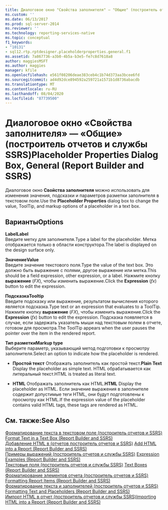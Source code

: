 ```yaml
---
title: Диалоговое окно "Свойства заполнителя" — "Общие" (построитель отчетов и службы SSRS) | Документация Майкрософт
ms.custom: ''
ms.date: 06/13/2017
ms.prod: sql-server-2014
ms.reviewer: ''
ms.technology: reporting-services-native
ms.topic: conceptual
f1_keywords:
- "10131"
- sql12.rtp.rptdesigner.placeholderproperties.general.f1
ms.assetid: 7a867736-a3b0-4b5a-b3e5-fe7c8d7618a8
author: maggiesMSFT
ms.author: maggies
manager: kfile
ms.openlocfilehash: e561f08206deae383ceb4c1b74d373aa3bcee6fd
ms.sourcegitcommit: ad4d92dce894592a259721a1571b1d8736abacdb
ms.translationtype: MT
ms.contentlocale: ru-RU
ms.lasthandoff: 08/04/2020
ms.locfileid: "87739500"
---
```

# <a name="placeholder-properties-dialog-box-general-report-builder-and-ssrs"></a><span data-ttu-id="8c483-102">Диалоговое окно «Свойства заполнителя» — «Общие» (построитель отчетов и службы SSRS)</span><span class="sxs-lookup"><span data-stu-id="8c483-102">Placeholder Properties Dialog Box, General (Report Builder and SSRS)</span></span>
  <span data-ttu-id="8c483-103">Диалоговое окно **Свойства заполнителя** можно использовать для изменения значения, подсказки и параметров разметки заполнителя в текстовом поле.</span><span class="sxs-lookup"><span data-stu-id="8c483-103">Use the **Placeholder Properties** dialog box to change the value, ToolTip, and markup options of a placeholder in a text box.</span></span>  
  
## <a name="options"></a><span data-ttu-id="8c483-104">Варианты</span><span class="sxs-lookup"><span data-stu-id="8c483-104">Options</span></span>  
 <span data-ttu-id="8c483-105">**Label**</span><span class="sxs-lookup"><span data-stu-id="8c483-105">**Label**</span></span>  
 <span data-ttu-id="8c483-106">Введите метку для заполнителя.</span><span class="sxs-lookup"><span data-stu-id="8c483-106">Type a label for the placeholder.</span></span> <span data-ttu-id="8c483-107">Метка отображается только в области конструктора.</span><span class="sxs-lookup"><span data-stu-id="8c483-107">The label is displayed on the design surface only.</span></span>  
  
 <span data-ttu-id="8c483-108">**Значение**</span><span class="sxs-lookup"><span data-stu-id="8c483-108">**Value**</span></span>  
 <span data-ttu-id="8c483-109">Введите значение текстового поля.</span><span class="sxs-lookup"><span data-stu-id="8c483-109">Type the value of the text box.</span></span> <span data-ttu-id="8c483-110">Это должно быть выражение с полями, другое выражение или метка.</span><span class="sxs-lookup"><span data-stu-id="8c483-110">This should be a field expression, other expression, or a label.</span></span> <span data-ttu-id="8c483-111">Нажмите кнопку **выражение** (*FX*), чтобы изменить выражение.</span><span class="sxs-lookup"><span data-stu-id="8c483-111">Click the **Expression** (*fx*) button to edit the expression.</span></span>  
  
 <span data-ttu-id="8c483-112">**Подсказка**</span><span class="sxs-lookup"><span data-stu-id="8c483-112">**Tooltip**</span></span>  
 <span data-ttu-id="8c483-113">Введите подсказку или выражение, результатом вычисления которого является подсказка.</span><span class="sxs-lookup"><span data-stu-id="8c483-113">Type text or an expression that evaluates to a ToolTip.</span></span> <span data-ttu-id="8c483-114">Нажмите кнопку **выражение** (*FX*), чтобы изменить выражение.</span><span class="sxs-lookup"><span data-stu-id="8c483-114">Click the **Expression** (*fx*) button to edit the expression.</span></span> <span data-ttu-id="8c483-115">Подсказка появляется в случае, если задержать указатель мыши над текстовым полем в отчете, готовом для просмотра.</span><span class="sxs-lookup"><span data-stu-id="8c483-115">The ToolTip appears when the user pauses the pointer over the item in the rendered report.</span></span>  
  
 <span data-ttu-id="8c483-116">**Тип разметки**</span><span class="sxs-lookup"><span data-stu-id="8c483-116">**Markup type**</span></span>  
 <span data-ttu-id="8c483-117">Выберите параметр, указывающий метод подготовки к просмотру заполнителя.</span><span class="sxs-lookup"><span data-stu-id="8c483-117">Select an option to indicate how the placeholder is rendered.</span></span>  
  
-   <span data-ttu-id="8c483-118">**Простой текст** Отображать заполнитель как простой текст.</span><span class="sxs-lookup"><span data-stu-id="8c483-118">**Plain Text** Display the placeholder as simple text.</span></span> <span data-ttu-id="8c483-119">HTML обрабатывается как литеральный текст.</span><span class="sxs-lookup"><span data-stu-id="8c483-119">HTML is treated as literal text.</span></span>  
  
-   <span data-ttu-id="8c483-120">**HTML**  Отображать заполнитель как HTML.</span><span class="sxs-lookup"><span data-stu-id="8c483-120">**HTML**  Display the placeholder as HTML.</span></span> <span data-ttu-id="8c483-121">Если значение выражения в заполнителе содержит допустимые теги HTML, они будут подготовлены к просмотру как HTML.</span><span class="sxs-lookup"><span data-stu-id="8c483-121">If the expression value of the placeholder contains valid HTML tags, these tags are rendered as HTML.</span></span>  
  
## <a name="see-also"></a><span data-ttu-id="8c483-122">См. также:</span><span class="sxs-lookup"><span data-stu-id="8c483-122">See Also</span></span>  
 <span data-ttu-id="8c483-123">[Форматирование текста в текстовом поле &#40;построитель отчетов и SSRS&#41;](report-design/format-text-in-a-text-box-report-builder-and-ssrs.md) </span><span class="sxs-lookup"><span data-stu-id="8c483-123">[Format Text in a Text Box &#40;Report Builder and SSRS&#41;](report-design/format-text-in-a-text-box-report-builder-and-ssrs.md) </span></span>  
 <span data-ttu-id="8c483-124">[Добавление HTML в &#40;отчетов построитель отчетов и SSRS&#41;](report-design/add-html-into-a-report-report-builder-and-ssrs.md) </span><span class="sxs-lookup"><span data-stu-id="8c483-124">[Add HTML into a Report &#40;Report Builder and SSRS&#41;](report-design/add-html-into-a-report-report-builder-and-ssrs.md) </span></span>  
 <span data-ttu-id="8c483-125">[Примеры выражений (построитель отчетов и службы SSRS)](report-design/expression-examples-report-builder-and-ssrs.md) </span><span class="sxs-lookup"><span data-stu-id="8c483-125">[Expression Examples &#40;Report Builder and SSRS&#41;](report-design/expression-examples-report-builder-and-ssrs.md) </span></span>  
 <span data-ttu-id="8c483-126">[Текстовые поля &#40;построитель отчетов и службы SSRS&#41;](report-design/text-boxes-report-builder-and-ssrs.md) </span><span class="sxs-lookup"><span data-stu-id="8c483-126">[Text Boxes &#40;Report Builder and SSRS&#41;](report-design/text-boxes-report-builder-and-ssrs.md) </span></span>  
 <span data-ttu-id="8c483-127">[Форматирование элементов отчета &#40;построитель отчетов и SSRS&#41;](report-design/formatting-report-items-report-builder-and-ssrs.md) </span><span class="sxs-lookup"><span data-stu-id="8c483-127">[Formatting Report Items &#40;Report Builder and SSRS&#41;](report-design/formatting-report-items-report-builder-and-ssrs.md) </span></span>  
 <span data-ttu-id="8c483-128">[Форматирование текста и заполнителей &#40;построитель отчетов и SSRS&#41;](report-design/formatting-text-and-placeholders-report-builder-and-ssrs.md) </span><span class="sxs-lookup"><span data-stu-id="8c483-128">[Formatting Text and Placeholders &#40;Report Builder and SSRS&#41;](report-design/formatting-text-and-placeholders-report-builder-and-ssrs.md) </span></span>  
 [<span data-ttu-id="8c483-129">Импорт HTML в отчет (построитель отчетов и службы SSRS)</span><span class="sxs-lookup"><span data-stu-id="8c483-129">Importing HTML into a Report &#40;Report Builder and SSRS&#41;</span></span>](report-design/importing-html-into-a-report-report-builder-and-ssrs.md)  
  
  
